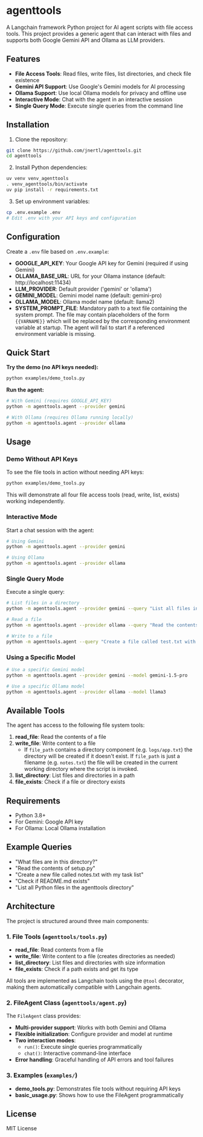 # agenttools

A Langchain framework Python project for AI agent scripts with file access tools. This project provides a generic agent that can interact with files and supports both Google Gemini API and Ollama as LLM providers.

## Features

- **File Access Tools**: Read files, write files, list directories, and check file existence
- **Gemini API Support**: Use Google's Gemini models for AI processing
- **Ollama Support**: Use local Ollama models for privacy and offline use
- **Interactive Mode**: Chat with the agent in an interactive session
- **Single Query Mode**: Execute single queries from the command line

## Installation

1. Clone the repository:
```bash
git clone https://github.com/jnertl/agenttools.git
cd agenttools
```

2. Install Python dependencies:
```bash
uv venv venv_agenttools
. venv_agenttools/bin/activate
uv pip install -r requirements.txt
```

3. Set up environment variables:
```bash
cp .env.example .env
# Edit .env with your API keys and configuration
```

## Configuration

Create a `.env` file based on `.env.example`:

- **GOOGLE_API_KEY**: Your Google API key for Gemini (required if using Gemini)
- **OLLAMA_BASE_URL**: URL for your Ollama instance (default: http://localhost:11434)
- **LLM_PROVIDER**: Default provider ('gemini' or 'ollama')
- **GEMINI_MODEL**: Gemini model name (default: gemini-pro)
- **OLLAMA_MODEL**: Ollama model name (default: llama2)
 - **SYSTEM_PROMPT_FILE**: Mandatory path to a text file containing the system prompt. The file may contain placeholders of the form `{{VARNAME}}` which will be replaced by the corresponding environment variable at startup. The agent will fail to start if a referenced environment variable is missing.

## Quick Start

**Try the demo (no API keys needed):**
   ```bash
   python examples/demo_tools.py
   ```

**Run the agent:**
   ```bash
   # With Gemini (requires GOOGLE_API_KEY)
   python -m agenttools.agent --provider gemini
   
   # With Ollama (requires Ollama running locally)
   python -m agenttools.agent --provider ollama
   ```

## Usage

### Demo Without API Keys

To see the file tools in action without needing API keys:

```bash
python examples/demo_tools.py
```

This will demonstrate all four file access tools (read, write, list, exists) working independently.

### Interactive Mode

Start a chat session with the agent:

```bash
# Using Gemini
python -m agenttools.agent --provider gemini

# Using Ollama
python -m agenttools.agent --provider ollama
```

### Single Query Mode

Execute a single query:

```bash
# List files in a directory
python -m agenttools.agent --provider gemini --query "List all files in the current directory"

# Read a file
python -m agenttools.agent --provider ollama --query "Read the contents of README.md"

# Write to a file
python -m agenttools.agent --query "Create a file called test.txt with the content 'Hello, World!'"
```

### Using a Specific Model

```bash
# Use a specific Gemini model
python -m agenttools.agent --provider gemini --model gemini-1.5-pro

# Use a specific Ollama model
python -m agenttools.agent --provider ollama --model llama3
```

## Available Tools

The agent has access to the following file system tools:

1. **read_file**: Read the contents of a file
2. **write_file**: Write content to a file
   - If `file_path` contains a directory component (e.g. `logs/app.txt`) the directory will be created if it doesn't exist. If `file_path` is just a filename (e.g. `notes.txt`) the file will be created in the current working directory where the script is invoked.
3. **list_directory**: List files and directories in a path
4. **file_exists**: Check if a file or directory exists

## Requirements

- Python 3.8+
- For Gemini: Google API key
- For Ollama: Local Ollama installation

## Example Queries

- "What files are in this directory?"
- "Read the contents of setup.py"
- "Create a new file called notes.txt with my task list"
- "Check if README.md exists"
- "List all Python files in the agenttools directory"

## Architecture

The project is structured around three main components:

### 1. File Tools (`agenttools/tools.py`)
- **read_file**: Read contents from a file
- **write_file**: Write content to a file (creates directories as needed)
- **list_directory**: List files and directories with size information
- **file_exists**: Check if a path exists and get its type

All tools are implemented as Langchain tools using the `@tool` decorator, making them automatically compatible with Langchain agents.

### 2. FileAgent Class (`agenttools/agent.py`)
The `FileAgent` class provides:
- **Multi-provider support**: Works with both Gemini and Ollama
- **Flexible initialization**: Configure provider and model at runtime
- **Two interaction modes**:
  - `run()`: Execute single queries programmatically
  - `chat()`: Interactive command-line interface
- **Error handling**: Graceful handling of API errors and tool failures

### 3. Examples (`examples/`)
- **demo_tools.py**: Demonstrates file tools without requiring API keys
- **basic_usage.py**: Shows how to use the FileAgent programmatically

## License

MIT License
